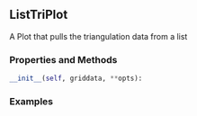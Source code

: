 ## <a id="McUtils.Plots.Plots.ListTriPlot">ListTriPlot</a>
A Plot that pulls the triangulation data from a list

### Properties and Methods
```python
__init__(self, griddata, **opts): 
```

### Examples
